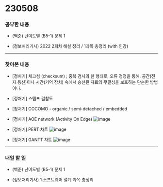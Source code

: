 # 230508

### 공부한 내용

- (백준) 난이도별 (B5-1) 문제 1

- (정보처리기사) 2022 2회차 해설 정리 / 1과목 총정리 (with 인강)

---

### 찾아본 내용

- [정처기] 체크섬 (checksum) ; 중복 검사의 한 형태로, 오류 정정을 통해, 공간(전자 통신)이나 시간(기억 장치) 속에서 송신된 자료의 무결성을 보호하는 단순한 방법이다.

- [정처기] 스탬프 결합도

- [정처기] COCOMO - organic / semi-detached / embedded

- [정처기] AOE network (Activity On Edge)
  ![image](https://mblogthumb-phinf.pstatic.net/20140603_37/heojh93_1401806517312VbOhL_PNG/q2.PNG?type=w2)

- [정처기] PERT 차트
  ![image](https://d2slcw3kip6qmk.cloudfront.net/marketing/pages/discovery-page/PERT/pert-example.png)

- [정처기] GANTT 차트
  ![image](https://blog.sphinfo.com/wp-content/uploads/2022/04/%E1%84%80%E1%85%A1%E1%86%AB%E1%84%90%E1%85%B3-768x512.png)

---

### 내일 할 일

- (백준) 난이도별 (B5-1) 문제 1

- (정보처리기사) 1.소프트웨어 설계 과목 총정리
